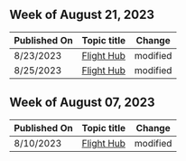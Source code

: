 <!-- This file is generated automatically each week. Changes made to this file will be overwritten.-->



## Week of August 21, 2023


| Published On |Topic title | Change |
|------|------------|--------|
| 8/23/2023 | [Flight Hub](/windows-insider/flight-hub/index) | modified |
| 8/25/2023 | [Flight Hub](/windows-insider/flight-hub/index) | modified |


## Week of August 07, 2023


| Published On |Topic title | Change |
|------|------------|--------|
| 8/10/2023 | [Flight Hub](/windows-insider/flight-hub/index) | modified |
